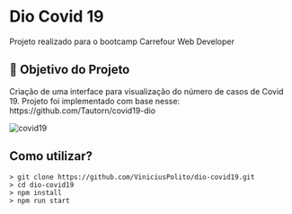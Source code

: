 <h1>Dio Covid 19</h1>
<p> Projeto realizado para o bootcamp Carrefour Web Developer <br>

<h2>🎯 Objetivo do Projeto</h2>
Criação de uma interface para visualização do número de casos de Covid 19.
Projeto foi implementado com base nesse: https://github.com/Tautorn/covid19-dio

![covid19](https://user-images.githubusercontent.com/41132563/173259022-31d6f45d-c06d-4a2f-976f-46872b1c7bd7.PNG)

<h2>Como utilizar?</h2>

```
> git clone https://github.com/ViniciusPolito/dio-covid19.git
> cd dio-covid19
> npm install
> npm run start
```

